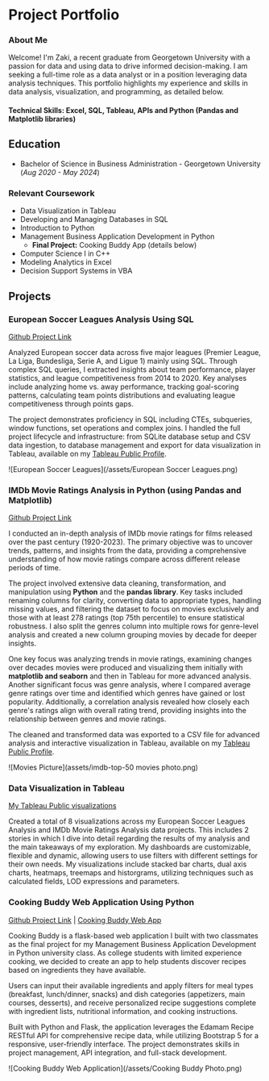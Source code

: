 # Project Portfolio

### About Me 
Welcome! I'm Zaki, a recent graduate from Georgetown University with a passion for data and using data to drive informed decision-making. I am seeking a full-time role as a data analyst or in a position leveraging data analysis techniques. This portfolio highlights my experience and skills in data analysis, visualization, and programming, as detailed below.

#### Technical Skills: Excel, SQL, Tableau, APIs and Python (Pandas and Matplotlib libraries)


## Education 
- Bachelor of Science in Business Administration - Georgetown University (_Aug 2020 - May 2024_)

### Relevant Coursework
- Data Visualization in Tableau
- Developing and Managing Databases in SQL
- Introduction to Python
- Management Business Application Development in Python
  - **Final Project:** Cooking Buddy App (details below)
- Computer Science I in C++
- Modeling Analytics in Excel
- Decision Support Systems in VBA


## Projects 
### European Soccer Leagues Analysis Using SQL
[Github Project Link](https://github.com/Zaki978/European-Soccer-SQL-Data-Project)

Analyzed European soccer data across five major leagues (Premier League, La Liga, Bundesliga, Serie A, and Ligue 1) mainly using SQL. Through complex SQL queries, I extracted insights about team performance, player statistics, and league competitiveness from 2014 to 2020. Key analyses include analyzing home vs. away performance, tracking goal-scoring patterns, calculating team points distributions and evaluating league competitiveness through points gaps. 

The project demonstrates proficiency in SQL including CTEs, subqueries, window functions, set operations and complex joins. I handled the full project lifecycle and infrastructure: from SQLite database setup and CSV data ingestion, to database management and export for data visualization in Tableau, available on my [Tableau Public Profile](https://public.tableau.com/app/profile/zaki.bouaoudia4587/vizzes).

![European Soccer Leagues](/assets/European Soccer Leagues.png)

### IMDb Movie Ratings Analysis in Python (using Pandas and Matplotlib)

[Github Project Link](https://github.com/Zaki978/IMDb-Movie-Ratings-Analysis)

I conducted an in-depth analysis of IMDb movie ratings for films released over the past century (1920-2023). The primary objective was to uncover trends, patterns, and insights from the data, providing a comprehensive understanding of how movie ratings compare across different release periods of time.

The project involved extensive data cleaning, transformation, and manipulation using **Python** and the **pandas library**. Key tasks included renaming columns for clarity, converting data to appropriate types, handling missing values, and filtering the dataset to focus on movies exclusively and those with at least 278 ratings (top 75th percentile) to ensure statistical robustness. I also split the genres column into multiple rows for genre-level analysis and created a new column grouping movies by decade for deeper insights.

One key focus was analyzing trends in movie ratings, examining changes over decades movies were produced and visualizing them initially with **matplotlib and seaborn** and then in Tableau for more advanced analysis. Another significant focus was genre analysis, where I compared average genre ratings over time and identified which genres have gained or lost popularity. Additionally, a correlation analysis revealed how closely each genre's ratings align with overall rating trend, providing insights into the relationship between genres and movie ratings.

The cleaned and transformed data was exported to a CSV file for advanced analysis and interactive visualization in Tableau, available on my [Tableau Public Profile](https://public.tableau.com/app/profile/zaki.bouaoudia4587/vizzes).

![Movies Picture](assets/imdb-top-50 movies photo.png)

### Data Visualization in Tableau

[My Tableau Public visualizations](https://public.tableau.com/app/profile/zaki.bouaoudia4587/vizzes)

Created a total of 8 visualizations across my European Soccer Leagues Analysis and IMDb Movie Ratings Analysis data projects. This includes 2 stories in which I dive into detail regarding the results of my analysis and the main takeaways of my exploration. My dashboards are customizable, flexible and dynamic, allowing users to use filters with different settings for their own needs. My visualizations include stacked bar charts, dual axis charts, heatmaps, treemaps and historgrams, utilizing techniques such as calculated fields, LOD expressions and parameters. 

### Cooking Buddy Web Application Using Python

[Github Project Link](https://github.com/Zaki978/recipefinder-final) | [Cooking Buddy Web App](https://cooking-buddy.onrender.com)

Cooking Buddy is a flask-based web application I built with two classmates as the final project for my Management Business Application Development in Python university class. As college students with limited experience cooking, we decided to create an app to help students discover recipes based on ingredients they have available.  

Users can input their available ingredients and apply filters for meal types (breakfast, lunch/dinner, snacks) and dish categories (appetizers, main courses, desserts), and receive personalized recipe suggestions complete with ingredient lists, nutritional information, and cooking instructions.

Built with Python and Flask, the application leverages the Edamam Recipe RESTful API for comprehensive recipe data, while utilizing Bootstrap 5 for a responsive, user-friendly interface. The project demonstrates skills in project management, API integration, and full-stack development. 

![Cooking Buddy Web Application](/assets/Cooking Buddy Photo.png)




